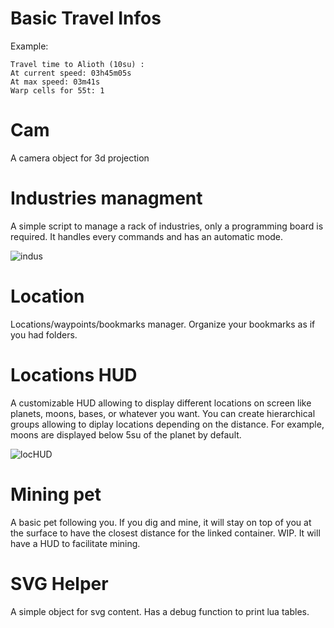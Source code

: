 # Basic Travel Infos
Example:
```
Travel time to Alioth (10su) :
At current speed: 03h45m05s
At max speed: 03m41s
Warp cells for 55t: 1 
```

# Cam
A camera object for 3d projection

# Industries managment
A simple script to manage a rack of industries, only a programming board is required. It handles every commands and has an automatic mode.

![indus](https://i.imgur.com/c2tez4w.png)

# Location
Locations/waypoints/bookmarks manager. Organize your bookmarks as if you had folders.

# Locations HUD
A customizable HUD allowing to display different locations on screen like planets, moons, bases, or whatever you want.
You can create hierarchical groups allowing to diplay locations depending on the distance. For example, moons are displayed below 5su of the planet by default.

![locHUD](https://i.imgur.com/1dGe5EG.png)

# Mining pet
A basic pet following you. If you dig and mine, it will stay on top of you at the surface to have the closest distance for the linked container.
WIP. It will have a HUD to facilitate mining.

# SVG Helper
A simple object for svg content.
Has a debug function to print lua tables.
